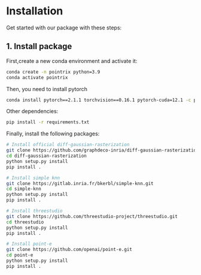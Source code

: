# Installation

Get started with our package with these steps:

## 1. Install package

First,create a new conda environment and activate it:

```bash
conda create -n pointrix python=3.9
conda activate pointrix
```

Then, you need to install pytorch
```bash
conda install pytorch==2.1.1 torchvision==0.16.1 pytorch-cuda=12.1 -c pytorch -c nvidia
```

Other dependencies:
```bash
pip install -r requirements.txt
```

Finally, install the following packages:
```bash
# Install official diff-gaussian-rasterization
git clone https://github.com/graphdeco-inria/diff-gaussian-rasterization.git
cd diff-gaussian-rasterization
python setup.py install
pip install .
```
```bash
# Install simple knn
git clone https://gitlab.inria.fr/bkerbl/simple-knn.git
cd simple-knn
python setup.py install
pip install .
```
```bash
# Install threestudio
git clone https://github.com/threestudio-project/threestudio.git
cd threestudio
python setup.py install
pip install .
```
```bash
# Install point-e
git clone https://github.com/openai/point-e.git
cd point-e
python setup.py install
pip install .
```

